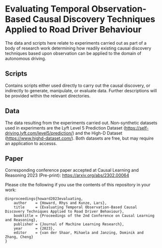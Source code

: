 # Evaluating Temporal Observation-Based Causal Discovery Techniques Applied to Road Driver Behaviour

The data and scripts here relate to experiments carried out as part of a body of research work determining how readily existing causal discovery techniques based upon observation can be applied to the domain of autonomous driving.

## Scripts
Contains scripts either used directly to carry out the causal discovery, or indirectly to generate, manipulate, or evaluate data. Further descriptions will be provided within the relevant directories.

## Data
The data resulting from the experiments carried out. Non-synthetic datasets used in experiments are the Lyft Level 5 Prediction Dataset (https://self-driving.lyft.com/level5/prediction/) and the High-D Dataset (https://www.highd-dataset.com/). Both datasets are free, but may require an application to accesss.

## Paper
Corresponding conference paper accepted at Causal Learning and Reasoning 2023 (Pre-print): https://arxiv.org/abs/2302.00064

Please cite the following if you use the contents of this repository in your work:
```
@inproceedings{howard2023evaluating,
    author    = {Howard, Rhys and Kunze, Lars},
    title     = {Evaluating Temporal Observation-Based Causal Discovery Techniques Applied to Road Driver Behaviour},
    booktitle = {Proceedings of the 2nd Conference on Causal Learning and Reasoning},
    publisher = {Journal of Machine Learning Research},
    year      = {2023},
    editor    = {van der Shaar, Mihaela and Janzing, Dominik and Zhang, Cheng}
}
```
